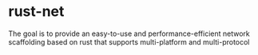 # rust-net
The goal is to provide an easy-to-use and performance-efficient network scaffolding based on rust that supports multi-platform and multi-protocol
